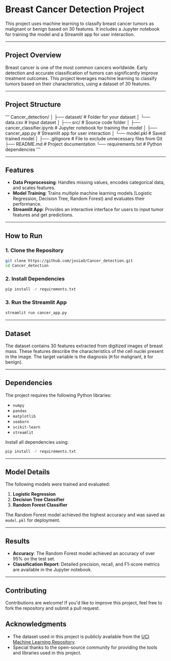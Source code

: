 # Breast Cancer Detection Project

This project uses machine learning to classify breast cancer tumors as malignant or benign based on 30 features. It includes a Jupyter notebook for training the model and a Streamlit app for user interaction.

---

## Project Overview

Breast cancer is one of the most common cancers worldwide. Early detection and accurate classification of tumors can significantly improve treatment outcomes. This project leverages machine learning to classify tumors based on their characteristics, using a dataset of 30 features.

---

## Project Structure

'''
Cancer_detection/
│
├── dataset/                # Folder for your dataset
│   └── data.csv            # Input dataset
│
├── src/                    # Source code folder
│   ├── cancer_classifier.ipynb  # Jupyter notebook for training the model
│   ├── cancer_app.py        # Streamlit app for user interaction
│   └── model.pkl            # Saved trained model
│
├── .gitignore              # File to exclude unnecessary files from Git
├── README.md               # Project documentation
└── requirements.txt        # Python dependencies
'''

---

## Features

- **Data Preprocessing**: Handles missing values, encodes categorical data, and scales features.
- **Model Training**: Trains multiple machine learning models (Logistic Regression, Decision Tree, Random Forest) and evaluates their performance.
- **Streamlit App**: Provides an interactive interface for users to input tumor features and get predictions.

---

## How to Run

### 1. Clone the Repository

```bash
git clone https://github.com/josiaO/Cancer_detection.git
cd Cancer_detection
```

### 2. Install Dependencies

```bash
pip install -r requirements.txt
```

### 3. Run the Streamlit App

```bash
streamlit run cancer_app.py
```

---

## Dataset

The dataset contains 30 features extracted from digitized images of breast mass. These features describe the characteristics of the cell nuclei present in the image. The target variable is the diagnosis (`M` for malignant, `B` for benign).

---

## Dependencies

The project requires the following Python libraries:

- `numpy`
- `pandas`
- `matplotlib`
- `seaborn`
- `scikit-learn`
- `streamlit`

Install all dependencies using:

```bash
pip install -r requirements.txt
```

---

## Model Details

The following models were trained and evaluated:

1. **Logistic Regression**
2. **Decision Tree Classifier**
3. **Random Forest Classifier**

The Random Forest model achieved the highest accuracy and was saved as `model.pkl` for deployment.

---

## Results

- **Accuracy**: The Random Forest model achieved an accuracy of over 95% on the test set.
- **Classification Report**: Detailed precision, recall, and F1-score metrics are available in the Jupyter notebook.

---

## Contributing

Contributions are welcome! If you'd like to improve this project, feel free to fork the repository and submit a pull request.

## Acknowledgments

- The dataset used in this project is publicly available from the [UCI Machine Learning Repository](https://archive.ics.uci.edu/ml/datasets/Breast+Cancer+Wisconsin+(Diagnostic)).
- Special thanks to the open-source community for providing the tools and libraries used in this project.
